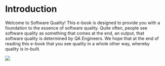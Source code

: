 # Introduction

Welcome to Software Quality! This e-book is designed to provide you with a foundation to the essence of software quality. Quite often, people see software quality as something that comes at the end, an output, that software quality is determined by QA Engineers. We hope that at the end of reading this e-book that you see quality in a whole other way, whereby quality is in-built.

![](https://optivem.com/wp-content/uploads/2020/07/buildings.jpg)
## 

